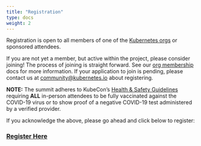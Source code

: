 ```yaml
---
title: "Registration"
type: docs
weight: 2
---
```


Registration is open to all members of one of the [Kubernetes orgs] or
sponsored attendees.

If you are not yet a member, but active within the project, please consider
joining! The process of joining is straight forward. See our [org membership]
docs for more information. If your application to join is pending, please
contact us at community@kubernetes.io about registering.

**NOTE:** The summit adheres to KubeCon’s [Health & Safety Guidelines] requiring
**ALL** in-person attendees to be fully vaccinated against the COVID-19 virus or
to show proof of a negative COVID-19 test administered by a verified provider.

If you acknowledge the above, please go ahead and click below to register:

<h3>
<a href="https://cvent.me/b8BnzD" rel="noopener noreferrer" target="_blank">Register Here</a>
</h3>



[Kubernetes orgs]: /events/2022/kcsna/faq/#why-do-i-need-to-be-a-kubernetes-org-member-to-attend-in-person
[org membership]: https://github.com/kubernetes/community/blob/master/community-membership.md#member
[Health & Safety Guidelines]: https://events.linuxfoundation.org/kubecon-cloudnativecon-north-america/attend/health-and-safety/
